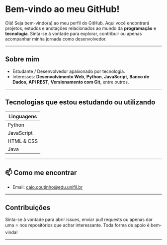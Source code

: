 # Bem-vindo ao meu GitHub!

Olá! Seja bem-vindo(a) ao meu perfil do GitHub. Aqui você encontrará projetos, estudos e anotações relacionados ao mundo da **programação** e **tecnologia**. Sinta-se à vontade para explorar, contribuir ou apenas acompanhar minha jornada como desenvolvedor.

---

## Sobre mim

-  Estudante / Desenvolvedor apaixonado por tecnologia.
-  Interesses: **Desenvolvimento Web**, **Python**, **JavaScript**, **Banco de Dados**, **API REST**, **Versionamento com Git**, entre outros.

---

##  Tecnologias que estou estudando ou utilizando

| Linguagens |
|-----------|
| Python  |
| JavaScript |  
| HTML & CSS  |
| Java  |

---

## 📫 Como me encontrar

- Email: [caio.coutinho@edu.unifil.br](mailto:caio.coutinho@edu.unifil.br)
---

##  Contribuições

Sinta-se à vontade para abrir issues, enviar pull requests ou apenas dar uma ⭐ nos repositórios que achar interessante. Toda forma de apoio é bem-vinda!

---

